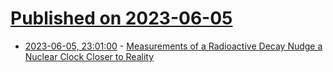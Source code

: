 # [Published on 2023-06-05](index.md)

* [2023-06-05, 23:01:00](https://soylentnews.org/article.pl?sid=23/06/05/0043248&from=rss) - [Measurements of a Radioactive Decay Nudge a Nuclear Clock Closer to Reality](https://soylentnews.org/article.pl?sid=23/06/05/0043248&from=rss)
